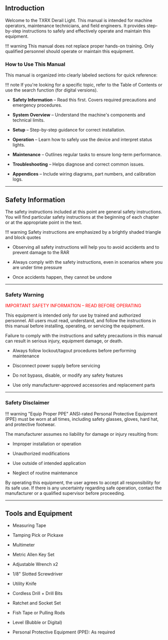 ## Introduction

Welcome to the TXRX Derail Light. 
This manual is intended for machine operators, maintenance technicians, and field engineers. 
It provides step-by-step instructions to safely and effectively operate and maintain this equipment.

!!! warning
    This manual does not replace proper hands-on training. Only qualified personnel should operate or maintain this equipment.

### How to Use This Manual

This manual is organized into clearly labeled sections for quick reference:

!!! note
    If you're looking for a specific topic, refer to the Table of Contents or use the search function (for digital versions).

* **Safety Information** – Read this first. Covers required precautions and emergency procedures.

* **System Overview** – Understand the machine's components and technical limits.

* **Setup** – Step-by-step guidance for correct installation.

* **Operation** – Learn how to safely use the device and interpret status lights.

* **Maintenance** – Outlines regular tasks to ensure long-term performance.

* **Troubleshooting** – Helps diagnose and correct common issues.

* **Appendices** – Include wiring diagrams, part numbers, and calibration logs.

---
  
  
  
## Safety Information

The safety instructions included at this point are general safety instructions.
You will find particular safety instructions at the beginning of each chapter or at the appropriate point in the text.

!!! warning
    Safety instructions are emphasized by a brightly shaded triangle and block quotes
 
* Observing all safety instructions will help you to avoid accidents and to prevent damage to the RAR
 
* Always comply with the safety instructions, even in scenarios where you are under time pressure

* Once accidents happen, they cannot be undone

---

### Safety Warning

<span style="color:red;">IMPORTANT SAFETY INFORMATION – READ BEFORE OPERATING</span></span>

This equipment is intended only for use by trained and authorized personnel. All users must read, understand, and follow the instructions in this manual before installing, operating, or servicing the equipment.

Failure to comply with the instructions and safety precautions in this manual can result in serious injury, equipment damage, or death.

* Always follow lockout/tagout procedures before performing maintenance

* Disconnect power supply before servicing

* Do not bypass, disable, or modify any safety features

* Use only manufacturer-approved accessories and replacement parts

---



### Safety Disclaimer

!!! warning "Equip Proper PPE"
    ANSI-rated Personal Protective Equipment (PPE) must be worn at all times, including safety glasses, gloves, hard hat, and protective footwear.

The manufacturer assumes no liability for damage or injury resulting from:

* Improper installation or operation

* Unauthorized modifications

* Use outside of intended application

* Neglect of routine maintenance

By operating this equipment, the user agrees to accept all responsibility for its safe use. 
If there is any uncertainty regarding safe operation, contact the manufacturer or a qualified supervisor before proceeding.

---

## Tools and Equipment

* Measuring Tape

* Tamping Pick or Pickaxe

* Multimeter

* Metric Allen Key Set

* Adjustable Wrench x2

* 1/8" Slotted Screwdriver

* Utility Knife

* Cordless Drill + Drill Bits

* Ratchet and Socket Set

* Fish Tape or Pulling Rods

* Level (Bubble or Digital)

* Personal Protective Equipment (PPE): As required
